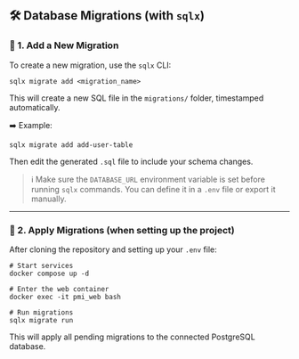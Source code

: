 ## 🛠 Database Migrations (with `sqlx`)

### 📌 1. Add a New Migration

To create a new migration, use the `sqlx` CLI:

```
sqlx migrate add <migration_name>
```

This will create a new SQL file in the `migrations/` folder, timestamped automatically.

➡️ Example:
```
sqlx migrate add add-user-table
```

Then edit the generated `.sql` file to include your schema changes.

> ℹ️ Make sure the `DATABASE_URL` environment variable is set before running `sqlx` commands. You can define it in a `.env` file or export it manually.

---

### 🚀 2. Apply Migrations (when setting up the project)

After cloning the repository and setting up your `.env` file:

```
# Start services
docker compose up -d

# Enter the web container
docker exec -it pmi_web bash

# Run migrations
sqlx migrate run
```

This will apply all pending migrations to the connected PostgreSQL database.
